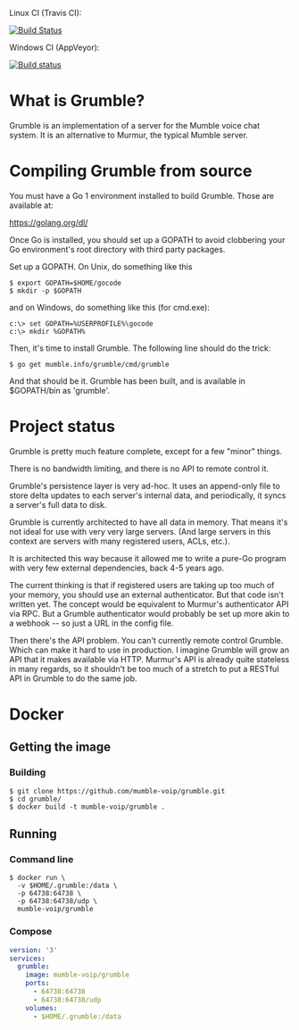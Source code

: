 
Linux CI (Travis CI):

[![Build Status](https://travis-ci.com/mumble-voip/grumble.svg?branch=master)](https://travis-ci.com/mumble-voip/grumble)

Windows CI (AppVeyor):

[![Build status](https://ci.appveyor.com/api/projects/status/yfvg0eagpuy9kgg9/branch/master?svg=true)](https://ci.appveyor.com/project/mumble-voip/grumble/branch/master)


What is Grumble?
================

Grumble is an implementation of a server for the Mumble voice chat system. It is an alternative to Murmur, the typical Mumble server.

Compiling Grumble from source
=============================

You must have a Go 1 environment installed to build Grumble. Those are available at:

https://golang.org/dl/

Once Go is installed, you should set up a GOPATH to avoid clobbering your Go environment's root directory with third party packages.

Set up a GOPATH. On Unix, do something like this
```shell script
$ export GOPATH=$HOME/gocode
$ mkdir -p $GOPATH
```

and on Windows, do something like this (for cmd.exe):
```shell script
c:\> set GOPATH=%USERPROFILE%\gocode
c:\> mkdir %GOPATH%
```

Then, it's time to install Grumble. The following line should do the trick:
```shell script
$ go get mumble.info/grumble/cmd/grumble
```

And that should be it. Grumble has been built, and is available in $GOPATH/bin as 'grumble'.

Project status
==============

Grumble is pretty much feature complete, except for a few "minor" things.

There is no bandwidth limiting, and there is no API to remote control it.

Grumble's persistence layer is very ad-hoc. It uses an append-only file to store delta updates to each server's internal data, and periodically, it syncs a server's full data to disk.

Grumble is currently architected to have all data in memory. That means it's not ideal for use with very very large servers. (And large servers in this context are servers with many registered users, ACLs, etc.).

It is architected this way because it allowed me to write a pure-Go program with very few external dependencies, back 4-5 years ago.

The current thinking is that if registered users are taking up too much of your memory, you should use an external authenticator. But that code isn't written yet. The concept would be equivalent to Murmur's authenticator API via RPC. But a Grumble authenticator would probably be set up more akin to a webhook -- so just a URL in the config file.

Then there's the API problem. You can't currently remote control Grumble. Which can make it hard to use in production. I imagine Grumble will grow an API that it makes available via HTTP. Murmur's API is already quite stateless in many regards, so it shouldn't be too much of a stretch to put a RESTful API in Grumble to do the same job.

Docker
==============

## Getting the image

### Building
```shell script
$ git clone https://github.com/mumble-voip/grumble.git
$ cd grumble/
$ docker build -t mumble-voip/grumble .
```

## Running

### Command line
```shell script
$ docker run \
  -v $HOME/.grumble:/data \
  -p 64738:64738 \
  -p 64738:64738/udp \
  mumble-voip/grumble
```

### Compose
```yaml
version: '3'
services:
  grumble:
    image: mumble-voip/grumble
    ports:
      - 64738:64738
      - 64738:64738/udp
    volumes:
      - $HOME/.grumble:/data
```
